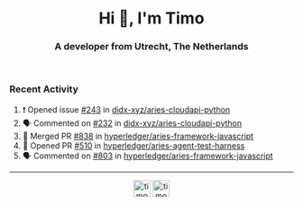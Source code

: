 <h1 align="center">Hi 👋, I'm Timo</h1>
<h3 align="center">A developer from Utrecht, The Netherlands</h3>
<br/>
<!-- https://github.com/rahuldkjain/github-profile-readme-generator --!>

<!--  <p align="left"><img src="https://github-readme-stats.vercel.app/api?username=timoglastra&show_icons=true&count_private=true&" alt="timoglastra" /></p> --!>

<!--
Github language stats
<p align="left"><img src="https://github-readme-stats.vercel.app/api/top-langs/?username=timoglastra&layout=compact" alt="timoglastra" /><p>
-->

<!-- Codestats language stats -->
<!-- <p align="left"><img src="https://codestats-readme.vercel.app/api/top-langs/?username=timoglastra&layout=compact&language_count=12" alt="timoglastra" /><p>    --!>
  
<h3>Recent Activity</h3>

<!--START_SECTION:activity-->
1. ❗️ Opened issue [#243](https://github.com/didx-xyz/aries-cloudapi-python/issues/243) in [didx-xyz/aries-cloudapi-python](https://github.com/didx-xyz/aries-cloudapi-python)
2. 🗣 Commented on [#232](https://github.com/didx-xyz/aries-cloudapi-python/issues/232) in [didx-xyz/aries-cloudapi-python](https://github.com/didx-xyz/aries-cloudapi-python)
3. 🎉 Merged PR [#838](https://github.com/hyperledger/aries-framework-javascript/pull/838) in [hyperledger/aries-framework-javascript](https://github.com/hyperledger/aries-framework-javascript)
4. 💪 Opened PR [#510](https://github.com/hyperledger/aries-agent-test-harness/pull/510) in [hyperledger/aries-agent-test-harness](https://github.com/hyperledger/aries-agent-test-harness)
5. 🗣 Commented on [#803](https://github.com/hyperledger/aries-framework-javascript/issues/803) in [hyperledger/aries-framework-javascript](https://github.com/hyperledger/aries-framework-javascript)
<!--END_SECTION:activity-->

---

<p align="center">
<a href="https://twitter.com/timoglastra" target="blank"><img align="center" src="https://cdn.jsdelivr.net/npm/simple-icons@3.0.1/icons/twitter.svg" alt="timoglastra" height="30" width="30" /></a>
<a href="https://linkedin.com/in/timoglastra" target="blank"><img align="center" src="https://cdn.jsdelivr.net/npm/simple-icons@3.0.1/icons/linkedin.svg" alt="timoglastra" height="30" width="30" /></a>
</p>



